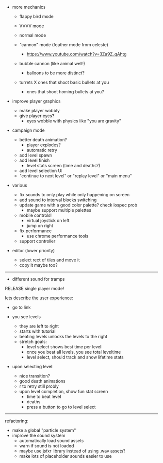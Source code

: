 - more mechanics
  - flappy bird mode
  - VVVV mode
  - normal mode
  - "cannon" mode (feather mode from celeste)
    - https://www.youtube.com/watch?v=3Za9Z_qAhtg
  - bubble cannon (like animal well!)
    - balloons to be more distinct?

  - turrets
    X ones that shoot basic bullets at you
    - ones that shoot homing bullets at you?

- improve player graphics
  - make player wobbly
  - give player eyes?
    - eyes wobble with physics like "you are gravity"

- campaign mode
  - better death animation?
    - player explodes?
    - automatic retry
  - add level spawn
  - add level finish
    - level stats screen (time and deaths?)
  - add level selection UI
  - "continue to next level" or "replay level" or "main menu"

- various
  - fix sounds to only play while only happening on screen
  - add sound to interval blocks switching
  - update game with a good color palette? check lospec prob
    - maybe support multiple palettes
  - mobile controls!
    - virtual joystick on left
    - jump on right
  - fix performance
    - use chrome performance tools
  - support controller

- editor (lower priority)
  - select rect of tiles and move it
  - copy it maybe too?

---

- different sound for tramps

RELEASE single player mode!

lets describe the user experience:

- go to link
- you see levels
  - they are left to right
  - starts with tutorial
  - beating levels unlocks the levels to the right
  - stretch goals:
    - level select shows best time per level
    - once you beat all levels, you see total leveltime
    - level select, should track and show lifetime stats

- upon selecting level
  - nice transition?
  - good death animations
  - r to retry still probly
  - upon level completion, show fun stat screen
    - time to beat level
    - deaths
    - press a button to go to level select

---

refactoring:
- make a global "particle system"
- improve the sound system
  - automatically load sound assets
  - warn if sound is not loaded
  - maybe use jsfxr library instead of using .wav assets?
  - make lots of placeholder sounds easier to use
